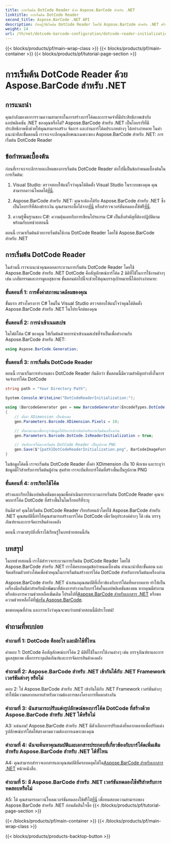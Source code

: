 ```yaml
---
title: การเริ่มต้น DotCode Reader ด้วย Aspose.BarCode สำหรับ .NET
linktitle: การเริ่มต้น DotCode Reader
second_title: Aspose.BarCode .NET API
description: เรียนรู้วิธีเริ่มต้น DotCode Reader โดยใช้ Aspose.BarCode สำหรับ .NET สร้างบาร์โค้ด DotCode ได้อย่างง่ายดายเพื่อการใช้งานต่างๆ
weight: 14
url: /th/net/dotcode-barcode-configuration/dotcode-reader-initialization/
---
```


{{< blocks/products/pf/main-wrap-class >}}
{{< blocks/products/pf/main-container >}}
{{< blocks/products/pf/tutorial-page-section >}}

# การเริ่มต้น DotCode Reader ด้วย Aspose.BarCode สำหรับ .NET

## การแนะนำ

คุณกำลังมองหาการรวมความสามารถในการสร้างบาร์โค้ดและการจดจำที่มีประสิทธิภาพเข้ากับแอปพลิเคชัน .NET ของคุณหรือไม่? Aspose.BarCode สำหรับ .NET เป็นไลบรารีที่มีประสิทธิภาพซึ่งช่วยให้คุณสามารถสร้าง จัดการ และอ่านบาร์โค้ดประเภทต่างๆ ได้อย่างง่ายดาย ในคำแนะนำทีละขั้นตอนนี้ เราจะเจาะลึกคุณลักษณะเฉพาะของ Aspose.BarCode สำหรับ .NET: การเริ่มต้น DotCode Reader

## ข้อกำหนดเบื้องต้น

ก่อนที่เราจะเจาะลึกรายละเอียดของการเริ่มต้น DotCode Reader ต่อไปนี้เป็นข้อกำหนดเบื้องต้นในการเริ่มต้น:

1.  Visual Studio: ตรวจสอบให้แน่ใจว่าคุณได้ติดตั้ง Visual Studio ในระบบของคุณ คุณสามารถดาวน์โหลดได้[ที่นี่](https://visualstudio.microsoft.com/).

2.  Aspose.BarCode สำหรับ .NET: คุณจะต้องได้รับ Aspose.BarCode สำหรับ .NET ซึ่งเป็นไลบรารีที่ต้องชำระเงิน คุณสามารถซื้อได้จาก[ที่นี่](https://purchase.aspose.com/buy) หรือสำรวจเวอร์ชันทดลองใช้ฟรี[ที่นี่](https://releases.aspose.com/).

3. ความรู้พื้นฐานของ C#: ความคุ้นเคยกับการเขียนโปรแกรม C# เป็นสิ่งสำคัญที่ต้องปฏิบัติตามพร้อมกับบทช่วยสอนนี้

ตอนนี้ เรามาเริ่มต้นด้วยการเริ่มต้นใช้งาน DotCode Reader โดยใช้ Aspose.BarCode สำหรับ .NET

## การเริ่มต้น DotCode Reader

ในส่วนนี้ เราจะแนะนำคุณตลอดกระบวนการเริ่มต้น DotCode Reader โดยใช้ Aspose.BarCode สำหรับ .NET DotCode คือสัญลักษณ์บาร์โค้ด 2 มิติที่ใช้ในการใช้งานต่างๆ เช่น เภสัชกรรมและการดูแลสุขภาพ ขั้นตอนต่อไปนี้จะช่วยให้คุณบรรลุเป้าหมายนี้ได้อย่างง่ายดาย:

### ขั้นตอนที่ 1: การตั้งค่าสภาพแวดล้อมของคุณ

ขั้นแรก สร้างโครงการ C# ใหม่ใน Visual Studio ตรวจสอบให้แน่ใจว่าคุณได้ติดตั้ง Aspose.BarCode สำหรับ .NET ในโปรเจ็กต์ของคุณ

### ขั้นตอนที่ 2: การนำเข้าเนมสเปซ

ในไฟล์โค้ด C# ของคุณ ให้เริ่มต้นด้วยการนำเข้าเนมสเปซที่จำเป็นเพื่อทำงานกับ Aspose.BarCode สำหรับ .NET:

```csharp
using Aspose.BarCode.Generation;
```

### ขั้นตอนที่ 3: การเริ่มต้น DotCode Reader

ตอนนี้ เรามาเริ่มการทำงานของ DotCode Reader กันดีกว่า ขั้นตอนนี้มีความสำคัญอย่างยิ่งในการจดจำบาร์โค้ด DotCode

```csharp
string path = "Your Directory Path";

System.Console.WriteLine("DotCodeReaderInitialization:");

using (BarcodeGenerator gen = new BarcodeGenerator(EncodeTypes.DotCode, "Aspose"))
{
    // ตั้งค่า XDimension เป็นพิกเซล
    gen.Parameters.Barcode.XDimension.Pixels = 10;

    // ตั้งค่าสถานะเพื่อระบุว่าข้อมูลได้รับการเข้ารหัสสำหรับการเริ่มต้นเครื่องอ่าน
    gen.Parameters.Barcode.DotCode.IsReaderInitialization = true;

    // บันทึกบาร์โค้ดการเริ่มต้น DotCode Reader เป็นรูปภาพ PNG
    gen.Save($"{path}DotCodeReaderInitialization.png", BarCodeImageFormat.Png);
}
```

ในข้อมูลโค้ดนี้ เราจะเริ่มต้น DotCode Reader ตั้งค่า XDimension เป็น 10 พิกเซล และระบุว่าข้อมูลมีไว้สำหรับการเริ่มต้นผู้อ่าน สุดท้าย เราจะบันทึกบาร์โค้ดที่สร้างขึ้นเป็นรูปภาพ PNG

### ขั้นตอนที่ 4: การเรียกใช้โค้ด

สร้างและเรียกใช้แอปพลิเคชันของคุณเพื่อดำเนินการกระบวนการเริ่มต้น DotCode Reader คุณจะพบบาร์โค้ด DotCode ที่สร้างขึ้นในไดเร็กทอรีที่ระบุ

ยินดีด้วย! คุณได้เริ่มต้น DotCode Reader เรียบร้อยแล้วโดยใช้ Aspose.BarCode สำหรับ .NET คุณสมบัตินี้ทำให้คุณสามารถสร้างบาร์โค้ด DotCode เพื่อวัตถุประสงค์ต่างๆ ได้ เช่น บรรจุภัณฑ์ยาและการจัดการสินค้าคงคลัง

ตอนนี้ เรามาสรุปสิ่งที่เราได้เรียนรู้ในบทช่วยสอนนี้กัน

## บทสรุป

ในบทช่วยสอนนี้ เราได้สำรวจกระบวนการเริ่มต้น DotCode Reader โดยใช้ Aspose.BarCode สำหรับ .NET เราได้ครอบคลุมข้อกำหนดเบื้องต้น คำแนะนำทีละขั้นตอน และจัดเตรียมตัวอย่างโค้ดเพื่อช่วยคุณในการเริ่มต้นสร้างบาร์โค้ด DotCode สำหรับการเริ่มต้นเครื่องอ่าน

Aspose.BarCode สำหรับ .NET นำเสนอคุณสมบัติที่เกี่ยวข้องกับบาร์โค้ดที่หลากหลาย ทำให้เป็นเครื่องมืออันมีค่าสำหรับนักพัฒนาที่ต้องการทำงานกับบาร์โค้ดในแอปพลิเคชันของตน หากคุณมีคำถามหรือต้องการความช่วยเหลือเพิ่มเติม โปรดไปที่[Aspose.BarCode สำหรับเอกสาร .NET](https://reference.aspose.com/barcode/net/) หรือขอความช่วยเหลือได้ที่[ฟอรั่ม Aspose.BarCode](https://forum.aspose.com/c/barcode/13).

ขอขอบคุณที่อ่าน และเราหวังว่าคุณจะพบว่าบทช่วยสอนนี้มีประโยชน์!

## คำถามที่พบบ่อย

### คำถามที่ 1: DotCode คืออะไร และมักใช้ที่ไหน

คำตอบ 1: DotCode คือสัญลักษณ์บาร์โค้ด 2 มิติที่ใช้ในการใช้งานต่างๆ เช่น บรรจุภัณฑ์ยาและการดูแลสุขภาพ เพื่อการระบุผลิตภัณฑ์และการจัดการสินค้าคงคลัง

### คำถามที่ 2: Aspose.BarCode สำหรับ .NET เข้ากันได้กับ .NET Framework เวอร์ชันต่างๆ หรือไม่

ตอบ 2: ใช่ Aspose.BarCode สำหรับ .NET เข้ากันได้กับ .NET Framework เวอร์ชันต่างๆ ทำให้มีความหลากหลายสำหรับความต้องการของโครงการที่แตกต่างกัน

### คำถามที่ 3: ฉันสามารถปรับแต่งรูปลักษณ์ของบาร์โค้ด DotCode ที่สร้างด้วย Aspose.BarCode สำหรับ .NET ได้หรือไม่

A3: แน่นอน! Aspose.BarCode สำหรับ .NET มีตัวเลือกการปรับแต่งที่หลากหลายเพื่อปรับแต่งรูปลักษณ์บาร์โค้ดให้ตรงตามความต้องการเฉพาะของคุณ

### คำถามที่ 4: ฉันจะค้นหาคุณสมบัติและเอกสารประกอบที่เกี่ยวข้องกับบาร์โค้ดเพิ่มเติมสำหรับ Aspose.BarCode สำหรับ .NET ได้ที่ไหน

 A4: คุณสามารถสำรวจเอกสารและคุณสมบัติที่ครอบคลุมได้ใน[Aspose.BarCode สำหรับเอกสาร .NET](https://reference.aspose.com/barcode/net/) หน้าหนังสือ.

### คำถามที่ 5: มี Aspose.BarCode สำหรับ .NET เวอร์ชันทดลองใช้ฟรีสำหรับการทดสอบหรือไม่

 A5: ได้ คุณสามารถดาวน์โหลดเวอร์ชันทดลองใช้ฟรีได้[ที่นี่](https://releases.aspose.com/) เพื่อทดสอบความสามารถของ Aspose.BarCode สำหรับ .NET ก่อนตัดสินใจซื้อ
{{< /blocks/products/pf/tutorial-page-section >}}

{{< /blocks/products/pf/main-container >}}
{{< /blocks/products/pf/main-wrap-class >}}

{{< blocks/products/products-backtop-button >}}
